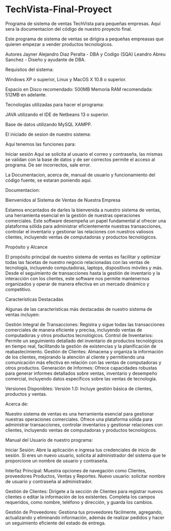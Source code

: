 # TechVista-Final-Proyect

Programa de sistema de ventas TechVista para pequeñas empresas.
Aquí sera la documentacion del código de nuestro proyecto final.

Este programa de sistema de ventas se dirigira a pequeñas empreasas que quieren empezar a vender productos tecnologicos.

Autores
Jayner Alejandro Diaz Peralta - DBA y Codigo (SQA)
Leandro Abreu Sanchez - Diseño y ayudante de DBA.

Requisitos del sistema:

Windows XP o superior, Linux y MacOS X 10.8 o superior.

Espacio en Disco recomendado: 500MB
Memoria RAM recomendada: 512MB en adelante.

Tecnologías utilizadas para hacer el programa:

JAVA utilizando el IDE de Netbeans 13 o superior.

Base de datos utilizando MySQL XAMPP.


El iniciado de sesion de nuestro sistema:

Aquí tenemos las funciones para:

Iniciar sesión
Aquí se solicita al usuario el correo y contraseña, las mismas se validan con la base de datos y de ser correctos permite el acceso al programa. De ser incorrectos, sale error.

La Documentacion, acerca de, manual de usuario y funcionamiento del código fuente, se estaran poniendo aqui.


Documentacion:

Bienvenidos al Sistema de Ventas de Nuestra Empresa

Estamos encantados de darles la bienvenida a nuestro sistema de ventas, una herramienta esencial en la gestión de nuestras operaciones comerciales. Este software desempeña un papel fundamental al ofrecer una plataforma sólida para administrar eficientemente nuestras transacciones, controlar el inventario y gestionar las relaciones con nuestros valiosos clientes, incluyendo ventas de computadoras y productos tecnológicos.

Propósito y Alcance

El propósito principal de nuestro sistema de ventas es facilitar y optimizar todas las facetas de nuestro negocio relacionadas con las ventas de tecnología, incluyendo computadoras, laptops, dispositivos móviles y más. Desde el seguimiento de transacciones hasta la gestión de inventario y la interacción con los clientes, este software nos permite mantenernos organizados y operar de manera efectiva en un mercado dinámico y competitivo.

Características Destacadas

Algunas de las características más destacadas de nuestro sistema de ventas incluyen:

Gestión Integral de Transacciones: Registra y sigue todas las transacciones comerciales de manera eficiente y precisa, incluyendo ventas de computadoras y otros productos tecnológicos.
Control de Inventarios: Permite un seguimiento detallado del inventario de productos tecnológicos en tiempo real, facilitando la gestión de existencias y la planificación de reabastecimiento.
Gestión de Clientes: Almacena y organiza la información de los clientes, mejorando la atención al cliente y permitiendo una comunicación más efectiva en relación con las ventas de computadoras y otros productos.
Generación de Informes: Ofrece capacidades robustas para generar informes detallados sobre ventas, inventario y desempeño comercial, incluyendo datos específicos sobre las ventas de tecnología.

Versiones Disponibles: Versión 1.0: Incluye gestión básica de clientes, productos y ventas.

Acerca de: 

Nuestro sistema de ventas es una herramienta esencial para gestionar nuestras operaciones comerciales. Ofrece una plataforma sólida para administrar transacciones, controlar inventarios y gestionar relaciones con clientes, incluyendo ventas de computadoras y productos tecnológicos.



Manual del Usuario de nuestro programa:

Iniciar Sesión:
Abre la aplicación e ingresa tus credenciales de inicio de sesión.
Si eres un nuevo usuario, solicita al administrador del sistema que te proporcione un nombre de usuario y contraseña.


Interfaz Principal:
Muestra opciones de navegación como Clientes, proveedores Productos, Ventas y Reportes. Nuevo usuario: solicitar nombre de usuario y contraseña al administrador.


Gestión de Clientes:
Dirígete a la sección de Clientes para registrar nuevos clientes o editar la información de los existentes.
Completa los campos requeridos, como nombre, teléfono y dirección, y guarda los cambios.

Gestión de Proveedores:
Gestiona tus proveedores fácilmente, agregando, actualizando y eliminando información, además de realizar pedidos y hacer un seguimiento eficiente del estado de entrega.


